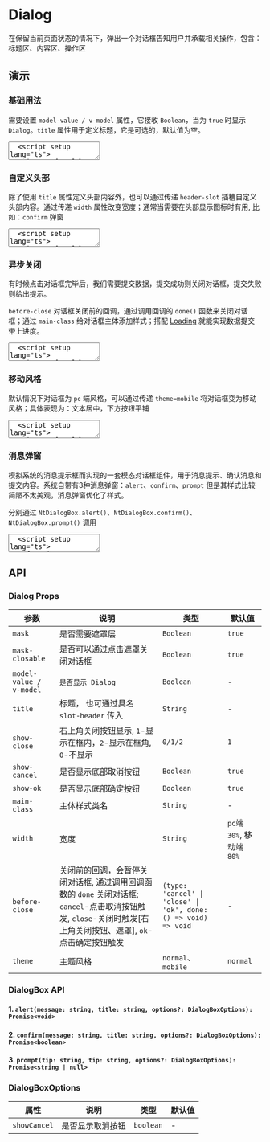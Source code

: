 # Dialog

在保留当前页面状态的情况下，弹出一个对话框告知用户并承载相关操作，包含：标题区、内容区、操作区

## 演示

<script setup lang="ts">
  import { ref } from 'vue'
  import { Dialog, AlertDialog, Button, InfoIcon, Loading, Message, DialogBox } from "../../src"

  const show = ref(false)
  const show1 = ref(false)
  const show3 = ref(false)
  const show4 = ref(false)

  function handleBeforeClose(type: 'cancel' | 'close' | 'ok', done) {
    if (type === 'ok') {
      const loading = Loading.open({
        to: '.edit-dialog',
        bar: true
      })
      // 模拟数据提交
      setTimeout(() => {
        loading.close()
        Message.success("提交成功")
        done()
      }, 2000);
    } else {
      done()
    }
  }

  function openAlert() {
    DialogBox.alert("这是 Alert Content", 'Alert Title').then((result) => {
      if (result === true) {
        Message.success("点击了确定")
      } else {
        Message.info("点击了关闭")
      }
    })
  }

  function openConfirm() {
    DialogBox.confirm("这是 Confirm Content", 'Confirm Title', { type: 'success' }).then((result) => {
      if (result === true) {
        Message.success("点击了确定")
      } else {
        Message.info("点击了关闭")
      }
    })
  }

  function openPrompt() {
    DialogBox.prompt("请输入用户名", 'Prompt Title').then((result) => {
      Message.info('用户名：' + result)
    })
  }
</script>

### 基础用法

需要设置 `model-value / v-model` 属性，它接收 `Boolean`，当为 `true` 时显示 `Dialog`。`title` 属性用于定义标题，它是可选的，默认值为空。

<ClientOnly>
  <CodePreview>
  <textarea lang="vue">
  <script setup lang="ts">
    import { ref } from 'vue';
    //-
    const show = ref(false);
  </script>
  <template>
    <nt-button type="primary" @click="show = true">显示 Dialog</nt-button>
    <!---->
    <nt-dialog v-model="show" title="Title">
      这是内容
    </nt-dialog>
  </template>
  </textarea>
  <template #preview>
    <Button type="primary" @click="show = true">显示 Dialog</Button>
    <!---->
    <Dialog v-model="show" title="Title">
      这是内容
    </Dialog>
  </template>
  </CodePreview>
</ClientOnly>

### 自定义头部

除了使用 `title` 属性定义头部内容外，也可以通过传递 `header-slot` 插槽自定义头部内容。通过传递 `width` 属性改变宽度；通常当需要在头部显示图标时有用, 比如：`confirm` 弹窗

<ClientOnly>
  <CodePreview>
  <textarea lang="vue">
  <script setup lang="ts">
    import { ref } from 'vue';
    //-
    const show = ref(false);
  </script>
  <template>
    <nt-button type="primary" @click="show1 = true">显示 Dialog</nt-button>
    <!---->
    <nt-dialog v-model="show1" width="300px">
      <template #header>
        <InfoIcon />
        <span>提示</span>
      </template>
      提示内容
    </nt-dialog>
  </template>
  </textarea>
  <template #preview>
    <Button type="primary" @click="show1 = true">显示 Dialog</Button>
    <!---->
    <Dialog v-model="show1" width="300px">
      <template #header>
        <InfoIcon />
        <span>提示</span>
      </template>
      提示内容
    </Dialog>
  </template>
  </CodePreview>
</ClientOnly>

### 异步关闭

有时候点击对话框完毕后，我们需要提交数据，提交成功则关闭对话框，提交失败则给出提示。

`before-close` 对话框关闭前的回调，通过调用回调的 `done()` 函数来关闭对话框；通过 `main-class` 给对话框主体添加样式；搭配 [Loading](/components/loading) 就能实现数据提交带上进度。

<ClientOnly>
  <CodePreview>
  <textarea lang="vue">
  <script setup lang="ts">
    import { ref } from 'vue';
    //-
    const show = ref(false);
    //-
    function handleBeforeClose(type: 'cancel' | 'close' | 'ok', done) {
      if (type === 'ok') {
        const loading = NtLoading.open({
          to: '.edit-dialog',
          bar: true
        })
        // 模拟数据提交
        setTimeout(() => {
          loading.close()
          NtMessage.success("提交成功")
          done()
        }, 2000);
      } else {
        done()
      }
    }
  </script>
  <template>
    <nt-button type="primary" @click="show3 = true">显示 Dialog</nt-button>
    <!---->
    <nt-dialog v-model="show3" title="Title" main-class="edit-dialog" :before-close="handleBeforeClose">
      这是内容
    </nt-dialog>
  </template>
  </textarea>
  <template #preview>
    <Button type="primary" @click="show3 = true">显示 Dialog</Button>
    <!---->
    <Dialog v-model="show3" title="Title" main-class="edit-dialog" :before-close="handleBeforeClose">
      这是内容
    </Dialog>
  </template>
  </CodePreview>
</ClientOnly>

### 移动风格

默认情况下对话框为 `pc` 端风格，可以通过传递 `theme=mobile` 将对话框变为移动风格；具体表现为：文本居中，下方按钮平铺

<ClientOnly>
  <CodePreview>
  <textarea lang="vue">
  <script setup lang="ts">
    import { ref } from 'vue'
    //-
    const show4 = ref(false);
  </script>
  <template>
    <nt-button type="primary" @click="show4 = true">显示 Dialog</nt-button>
    <!---->
    <nt-dialog v-model="show4" title="标题" theme="mobile" :show-close="0" align-center>
      弹窗内容
    </nt-dialog>
  </template>
  </textarea>
  <template #preview>
    <Button type="primary" @click="show4 = true">显示 Dialog</Button>
    <!---->
    <Dialog v-model="show4" title="标题" theme="mobile" :show-close="0" align-center>
      弹窗内容
    </Dialog>
  </template>
  </CodePreview>
</ClientOnly>

### 消息弹窗

模拟系统的消息提示框而实现的一套模态对话框组件，用于消息提示、确认消息和提交内容。系统自带有3种消息弹窗：`alert`、`confirm`、`prompt` 但是其样式比较简陋不太美观，消息弹窗优化了样式。

分别通过 `NtDialogBox.alert()`、`NtDialogBox.confirm()`、`NtDialogBox.prompt()` 调用

<ClientOnly>
  <CodePreview>
  <textarea lang="vue">
  <script setup lang="ts">
    function openAlert() {
      NtDialogBox.alert("这是 Alert Content", 'Alert Title').then((result) => {
        if (result === true) {
          NtMessage.success("点击了确定")
        } else {
          NtMessage.info("点击了关闭")
        }
      })
    }
    //-
    function openConfirm() {
      NtDialogBox.confirm("这是 Confirm Content", 'Confirm Title', { type: 'success' }).then((result) => {
        if (result === true) {
          NtMessage.success("点击了确定")
        } else {
          NtMessage.info("点击了关闭")
        }
      })
    }
    //-
    function openPrompt() {
      NtDialogBox.prompt("请输入用户名", 'Prompt Title').then((result) => {
        NtMessage.info('用户名：' + result)
      })
    }
  </script>
  <template>
    <nt-button @click="openAlert">alert</nt-button>
    <nt-button @click="openConfirm">confirm</nt-button>
    <nt-button @click="openPrompt">prompt</nt-button>
  </template>
  </textarea>
  <template #preview>
    <Button @click="openAlert">alert</Button>
    <Button @click="openConfirm">confirm</Button>
    <Button @click="openPrompt">prompt</Button>
  </template>
  </CodePreview>
</ClientOnly>

## API

### Dialog Props

<!-- prettier-ignore -->
| 参数 | 说明 | 类型 | 默认值 |
| --- | --- | --- | --- |
| `mask` | 是否需要遮罩层 | `Boolean` | `true` |
| `mask-closable` | 是否可以通过点击遮罩关闭对话框 | `Boolean` | `true` |
| `model-value / v-model` | `是否显示 Dialog` | `Boolean` | - |
| `title` | 标题， 也可通过具名 `slot-header` 传入 | `String` | - |
| `show-close` | 右上角关闭按钮显示, `1`-显示在框内，`2`-显示在框角, `0`-不显示 | `0/1/2` | `1` |
| `show-cancel` | 是否显示底部取消按钮 | `Boolean` | `true` |
| `show-ok` | 是否显示底部确定按钮 | `Boolean` | `true` |
| `main-class` | 主体样式类名 | `String` | - |
| `width` | 宽度 | `String` | `pc`端`30%`, 移动端 `80%` |
| `before-close` | 关闭前的回调，会暂停关闭对话框, 通过调用回调函数的 `done` 关闭对话框; `cancel`-点击取消按钮触发, `close`-关闭时触发[右上角关闭按钮、遮罩], `ok`-点击确定按钮触发 | `(type: 'cancel' \| 'close' \| 'ok', done: () => void) => void` | - |
| `theme` | 主题风格 | `normal`、`mobile` | `normal` |

### DialogBox API

#### 1. `alert(message: string, title: string, options?: DialogBoxOptions): Promise<void>`

#### 2. `confirm(message: string, title: string, options?: DialogBoxOptions): Promise<boolean>`

#### 3. `prompt(tip: string, tip: string, options?: DialogBoxOptions): Promise<string | null>`

### DialogBoxOptions

<!-- prettier-ignore -->
| 属性 | 说明 | 类型 | 默认值 |
| --- | --- | --- | --- |
| `showCancel` | 是否显示取消按钮 | `boolean` | - |
